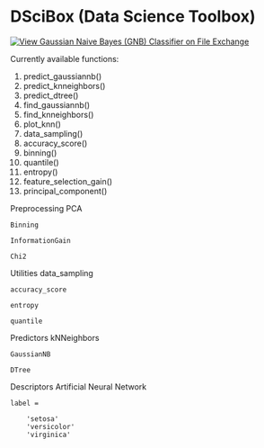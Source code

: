 # DSciBox (Data Science Toolbox)

[![View Gaussian Naive Bayes (GNB) Classifier on File Exchange](https://www.mathworks.com/matlabcentral/images/matlab-file-exchange.svg)](https://www.mathworks.com/matlabcentral/fileexchange/76355-gaussian-naive-bayes-gnb-classifier)

Currently available functions:
 
01. predict_gaussiannb()
02. predict_knneighbors()
03. predict_dtree()
04. find_gaussiannb()
05. find_knneighbors()
06. plot_knn()
07. data_sampling()
08. accuracy_score()
09. binning()
10. quantile()
11. entropy()
12. feature_selection_gain()
13. principal_component()

Preprocessing
    PCA
        
    Binning
        
    InformationGain
        
    Chi2

Utilities
    data_sampling
        
    accuracy_score
        
    entropy
        
    quantile
        

Predictors
    kNNeighbors
        
    GaussianNB
        
    DTree

Descriptors
    Artificial Neural Network

    label =
    
        'setosa'
        'versicolor'
        'virginica'
